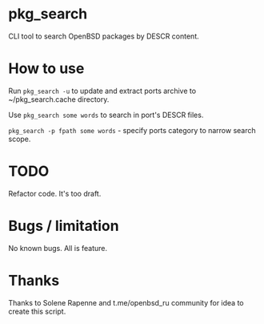 # pkg_search

CLI tool to search OpenBSD packages by DESCR content.

# How to use

Run `pkg_search -u` to update and extract ports archive to ~/pkg_search.cache directory.

Use `pkg_search some words` to search in port's DESCR files.

`pkg_search -p fpath some words` - specify ports category to narrow search scope.

# TODO

Refactor code. It's too draft.

# Bugs / limitation

No known bugs. All is feature.

# Thanks

Thanks to Solene Rapenne and t.me/openbsd_ru community for idea to create this script.
